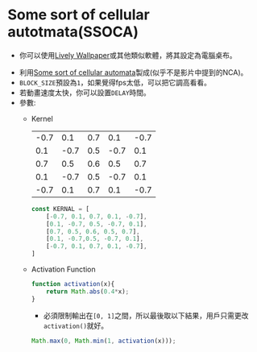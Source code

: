 # Some sort of cellular autotmata(SSOCA)
* 你可以使用[Lively Wallpaper](https://apps.microsoft.com/detail/9ntm2qc6qws7?hl=en-US&gl=US)或其他類似軟體，將其設定為電腦桌布。
<!--* 畫面渲染使用[gpu.js](https://github.com/gpujs/gpu.js)加速。 -->
* 利用[Some sort of cellular automata](https://www.youtube.com/watch?v=3H79ZcBuw4M)製成(似乎不是影片中提到的NCA)。
* `BLOCK_SIZE`預設為`1`，如果覺得fps太低，可以把它調高看看。
* 若動畫速度太快，你可以設置`DELAY`時間。
* 參數:
    * Kernel

        |  |  |  |  |  |
        | -------- | -------- | -------- | -------- | -------- |
        | -0.7     | 0.1      | 0.7      | 0.1      | -0.7     |
        | 0.1      | -0.7     | 0.5      | -0.7     |  0.1     |
        | 0.7      | 0.5      | 0.6      | 0.5      | 0.7      |
        | 0.1      | -0.7     | 0.5      | -0.7     |  0.1     |
        | -0.7     | 0.1      | 0.7      | 0.1      | -0.7     |

        ```javascript
        const KERNAL = [
            [-0.7, 0.1, 0.7, 0.1, -0.7],
            [0.1, -0.7, 0.5, -0.7, 0.1],
            [0.7, 0.5, 0.6, 0.5, 0.7],
            [0.1, -0.7,0.5, -0.7, 0.1],
            [-0.7, 0.1, 0.7, 0.1, -0.7],
        ]
        ```
        
    * Activation Function
        ```javascript
        function activation(x){
            return Math.abs(0.4*x);  
        }
        ```
        * 必須限制輸出在`[0, 1]`之間，所以最後取以下結果，用戶只需更改`activation()`就好。
        ```javascript
        Math.max(0, Math.min(1, activation(x)));
        ```


    